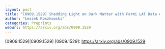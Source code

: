 ```yaml
---
layout: post
title: "[0909.1529] Shedding Light on Dark Matter with Fermi LAT Data on Gamma Rays"
author: "Leszek Roszkowski"
categories: Preprints
weburl: https://arxiv.org/abs/0909.1529
---
```


[0909.1529][0909.1529]
[0909.1529]: https://arxiv.org/abs/0909.1529
